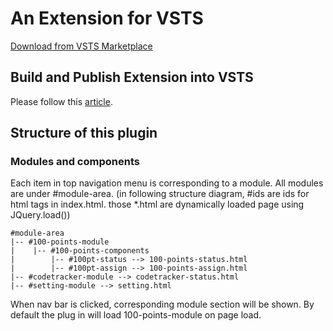 # An Extension for VSTS
[Download from VSTS Marketplace](https://marketplace.visualstudio.com/items?itemName=yichen-lu.vsts-discovery-extension)
## Build and Publish Extension into VSTS
Please follow this [article](https://www.visualstudio.com/en-us/docs/integrate/extensions/get-started/node#package-your-extension).

## Structure of this plugin
### Modules and components
Each item in top navigation menu is corresponding to a module. All modules are under #module-area. (in following structure diagram, #ids are ids for html tags in index.html. those *.html are dynamically loaded page using JQuery.load())
```
#module-area
|-- #100-points-module
|    |-- #100-points-components
|        |-- #100pt-status --> 100-points-status.html
|        |-- #100pt-assign --> 100-points-assign.html
|-- #codetracker-module --> codetracker-status.html
|-- #setting-module --> setting.html
```
When nav bar is clicked, corresponding module section will be shown. By default the plug in will load 100-points-module on page load.
